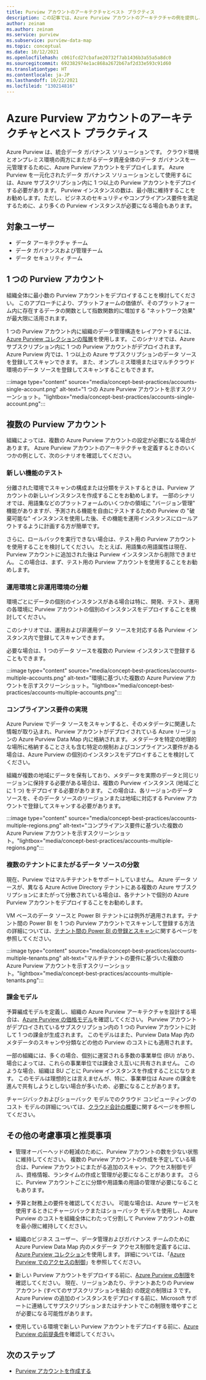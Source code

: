 ```yaml
---
title: Purview アカウントのアーキテクチャとベスト プラクティス
description: この記事では、Azure Purview アカウントのアーキテクチャの例を提供し、ベスト プラクティスについて説明します。
author: zeinam
ms.author: zeinam
ms.service: purview
ms.subservice: purview-data-map
ms.topic: conceptual
ms.date: 10/12/2021
ms.openlocfilehash: c061fcd27cbafae20732f7ab1436b3a55a5a8dc0
ms.sourcegitcommit: 692382974e1ac868a2672b67af2d33e593c91d60
ms.translationtype: HT
ms.contentlocale: ja-JP
ms.lasthandoff: 10/22/2021
ms.locfileid: "130214816"
---
```

# <a name="azure-purview-accounts-architectures-and-best-practices"></a>Azure Purview アカウントのアーキテクチャとベスト プラクティス  

Azure Purview は、統合データ ガバナンス ソリューションです。 クラウド環境とオンプレミス環境の両方にまたがるデータ資産全体のデータ ガバナンスを一元管理するために、Azure Purview アカウントをデプロイします。 Azure Purview を一元化されたデータ ガバナンス ソリューションとして使用するには、Azure サブスクリプション内に 1 つ以上の Purview アカウントをデプロイする必要があります。 Purview インスタンスの数は、最小限に維持することをお勧めします。ただし、ビジネスのセキュリティやコンプライアンス要件を満足するために、より多くの Purview インスタンスが必要になる場合もあります。

## <a name="intended-audience"></a>対象ユーザー

- データ アーキテクチャ チーム
- データ ガバナンスおよび管理チーム
- データ セキュリティ チーム

## <a name="single-purview-account"></a>1 つの Purview アカウント

組織全体に最小数の Purview アカウントをデプロイすることを検討してください。 このアプローチにより、プラットフォームの価値が、そのプラットフォーム内に存在するデータの関数として指数関数的に増加する "ネットワーク効果" が最大限に活用されます。 

1 つの Purview アカウント内に組織のデータ管理構造をレイアウトするには、[Azure Purview コレクションの階層](./concept-best-practices-collections.md)を使用します。 このシナリオでは、Azure サブスクリプション内に 1 つの Purview アカウントがデプロイされます。 Azure Purview 内では、1 つ以上の Azure サブスクリプションのデータ ソースを登録してスキャンできます。 また、オンプレミス環境またはマルチクラウド環境のデータ ソースを登録してスキャンすることもできます。

:::image type="content" source="media/concept-best-practices/accounts-single-account.png" alt-text="1 つの Azure Purview アカウントを示すスクリーンショット。"lightbox="media/concept-best-practices/accounts-single-account.png":::

## <a name="multiple-purview-accounts"></a>複数の Purview アカウント

組織によっては、複数の Azure Purview アカウントの設定が必要になる場合があります。 Azure Purview アカウントのアーキテクチャを定義するときのいくつかの例として、次のシナリオを確認してください。  

### <a name="testing-new-features"></a>新しい機能のテスト 

分離された環境でスキャンの構成または分類をテストするときは、Purview アカウントの新しいインスタンスを作成することをお勧めします。 一部のシナリオでは、用語集などのプラットフォームのいくつかの領域に "バージョン管理" 機能がありますが、予測される機能を自由にテストするための Purview の "破棄可能な" インスタンスを使用した後、その機能を運用インスタンスにロールアウトするように計画する方が簡単です。  

さらに、ロールバックを実行できない場合は、テスト用の Purview アカウントを使用することを検討してください。 たとえば、用語集の用語属性は現在、Purview アカウントに追加された後は Purview インスタンスから削除できません。 この場合は、まず、テスト用の Purview アカウントを使用することをお勧めします。
 
### <a name="isolating-productionand-non-production-environments"></a>運用環境と非運用環境の分離 

環境ごとにデータの個別のインスタンスがある場合は特に、開発、テスト、運用の各環境に Purview アカウントの個別のインスタンスをデプロイすることを検討してください。  

このシナリオでは、運用および非運用データ ソースを対応する各 Purview インスタンス内で登録してスキャンできます。

必要な場合は、1 つのデータ ソースを複数の Purview インスタンスで登録することもできます。

:::image type="content" source="media/concept-best-practices/accounts-multiple-accounts.png" alt-text="環境に基づいた複数の Azure Purview アカウントを示すスクリーンショット。"lightbox="media/concept-best-practices/accounts-multiple-accounts.png":::

### <a name="fulfilling-compliance-requirements"></a>コンプライアンス要件の実現  

Azure Purview でデータ ソースをスキャンすると、そのメタデータに関連した情報が取り込まれ、Purview アカウントがデプロイされている Azure リージョンの Azure Purview Data Map 内に格納されます。 メタデータを特定の地理的な場所に格納することさえも含む特定の規制およびコンプライアンス要件がある場合は、Azure Purview の個別のインスタンスをデプロイすることを検討してください。  

組織が複数の地域にデータを保有しており、メタデータを実際のデータと同じリージョンに保持する必要がある場合は、複数の Purview インスタンス (地域ごとに 1 つ) をデプロイする必要があります。 この場合は、各リージョンのデータ ソースを、そのデータ ソースのリージョンまたは地域に対応する Purview アカウントで登録してスキャンする必要があります。

:::image type="content" source="media/concept-best-practices/accounts-multiple-regions.png" alt-text="コンプライアンス要件に基づいた複数の Azure Purview アカウントを示すスクリーンショット。"lightbox="media/concept-best-practices/accounts-multiple-regions.png":::

### <a name="having-data-sources-distributed-across-multiple-tenants"></a>複数のテナントにまたがるデータ ソースの分散  

現在、Purview ではマルチテナントをサポートしていません。 Azure データ ソースが、異なる Azure Active Directory テナントにある複数の Azure サブスクリプションにまたがって分散されている場合は、各テナントで個別の Azure Purview アカウントをデプロイすることをお勧めします。 

VM ベースのデータ ソースと Power BI テナントには例外が適用されます。テナント間の Power BI を 1 つの Purview アカウントでスキャンして登録する方法の詳細については、[テナント間の Power BI の登録とスキャン](/azure/purview/register-scan-power-bi-tenant#register-and-scan-a-cross-tenant-power-bi)に関するページを参照してください。 

:::image type="content" source="media/concept-best-practices/accounts-multiple-tenants.png" alt-text="マルチテナントの要件に基づいた複数の Azure Purview アカウントを示すスクリーンショット。"lightbox="media/concept-best-practices/accounts-multiple-tenants.png"::: 

### <a name="billing-model"></a>課金モデル 

予算編成モデルを定義し、組織の Azure Purview アーキテクチャを設計する場合は、[Azure Purview の価格モデル](https://azure.microsoft.com/pricing/details/azure-purview)を確認してください。 Purview アカウントがデプロイされているサブスクリプション内の 1 つの Purview アカウントに対して 1 つの課金が生成されます。 このモデルはまた、Purview Data Map 内のメタデータのスキャンや分類などの他の Purview のコストにも適用されます。

一部の組織には、多くの場合、個別に運営される多数の事業単位 (BU) があり、場合によっては、これらの事業単位では課金さえ互いに共有されません。 このような場合、組織は BU ごとに Purview インスタンスを作成することになります。 このモデルは理想的とは言えませんが、特に、事業単位は Azure の課金を進んで共有しようとしない場合が多いため、必要になることがあります。 

チャージバックおよびショーバック モデルでのクラウド コンピューティングのコスト モデルの詳細については、[クラウド会計の概要](/azure/cloud-adoption-framework/strategy/cloud-accounting)に関するページを参照してください。  

## <a name="additional-considerations-and-recommendations"></a>その他の考慮事項と推奨事項 

- 管理オーバーヘッドの軽減のために、Purview アカウントの数を少ない状態に維持してください。 複数の Purview アカウントの作成を予定している場合は、Purview アカウントにまたがる追加のスキャン、アクセス制御モデル、資格情報、ランタイムの作成と管理が必要になることがあります。 さらに、Purview アカウントごとに分類や用語集の用語の管理が必要になることもあります。

- 予算と財務上の要件を確認してください。 可能な場合は、Azure サービスを使用するときにチャージバックまたはショーバック モデルを使用し、Azure Purview のコストを組織全体にわたって分割して Purview アカウントの数を最小限に維持してください。 

- 組織のビジネス ユーザー、データ管理およびガバナンス チームのために Azure Purview Data Map 内のメタデータ アクセス制御を定義するには、[Azure Purview コレクション](concept-best-practices-collections.md)を使用します。 詳細については、「[Azure Purview でのアクセスの制御](./catalog-permissions.md)」を参照してください。

- 新しい Purview アカウントをデプロイする前に、[Azure Purview の制限](./how-to-manage-quotas.md#azure-purview-limits)を確認してください。 現在、リージョンあたり、テナントあたりの Purview アカウント (すべてのサブスクリプションを結合) の既定の制限は 3 です。 Azure Purview の追加のインスタンスをデプロイする前に、Microsoft サポートに連絡してサブスクリプションまたはテナントでこの制限を増やすことが必要になる可能性があります。  

- 使用している環境で新しい Purview アカウントをデプロイする前に、[Azure Purview の前提条件](./create-catalog-portal.md#prerequisites)を確認してください。
  
## <a name="next-steps"></a>次のステップ
-  [Purview アカウントを作成する](./create-catalog-portal.md)
